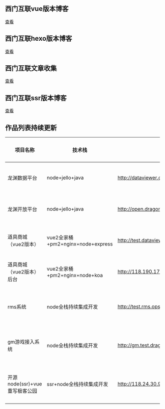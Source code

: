 ## 西门互联vue版本博客
[查看](http://issue.lilidong.cn)

## 西门互联hexo版本博客
[查看](http://www.lilidong.cn)

## 西门互联文章收集
[查看](http://demo.lilidong.cn)

## 西门互联ssr版本博客
[查看](https://textnuxt.lilidong.cn)



## 作品列表持续更新

| 项目名称 | 技术栈 | 线上地址 | 标签 | 预览图
| ------------ | ------------- | ------------ | ------------ |-------
|龙渊数据平台 | <span>node+jello+java</span>  | <a href="http://dataviewer.dragonest.com/login/toLogin.do" target="_blank">http://dataviewer.dragonest.com/login/toLogin.do</a> | <span style="background-color:rgb(124, 179, 66);color:#fff;line-height: 24px;height: 24px;padding:0 12px;font-size: 13px;margin-right:10px;">FIS</span>  <span style="background-color:rgb(22, 178, 204);color:#fff;line-height: 24px;height: 24px;padding:0 12px;font-size: 13px;margin-right:10px;">数据可视化</span>   | <a target="_blank" href="http://lydata.lilidong.cn/longyuan-data-front.gif">点击查看</a>|
|龙渊开放平台 | <span>node+jello+java</span>  | <a href="http://open.dragonest.com/" target="_blank">http://open.dragonest.com/</a> | <span style="background-color:rgb(124, 179, 66);color:#fff;line-height: 24px;height: 24px;padding:0 12px;font-size: 13px;margin-right:10px;">FIS</span>  <span style="background-color:rgb(61, 199, 136);color:#fff;line-height: 24px;height: 24px;padding:0 12px;font-size: 13px;margin-right:10px;">开发者平台</span>   | <a target="_blank" href="http://lydata.lilidong.cn/longyuan-open.gif">点击查看</a>|
|道具商城（vue2版本） | <span>vue2全家桶+pm2+nginx+node+express</span>  | <a href="http://test.dataviewer.ilongyuan.com.cn:8998" target="_blank">http://test.dataviewer.ilongyuan.com.cn:8998</a> | <span style="background-color:#23d160;color:#fff;line-height: 24px;height: 24px;padding:0 12px;font-size:13px;margin-right:10px;">vue</span> <span style="background-color:#3273dc;color:#fff;line-height: 24px;height: 24px;padding:0 12px;font-size: 13px;margin-right:10px;">node全栈</span> <span style="background-color:#ff3860;color:#fff;line-height: 24px;height: 24px;padding:0 12px;font-size: 13px;margin-right:10px;">pm2</span> <span style="background-color:#4a4a4a;color:#fff;line-height: 24px;height: 24px;padding:0 12px;font-size: 13px;margin-right:10px;">nginx</span> | <a target="_blank" href="http://lydata.lilidong.cn/longyuan-vue-mall-look.gif">点击查看</a>|
|道具商城（vue2版本）后台 | <span>vue2全家桶+pm2+nginx+node+koa</span>  | <a href="http://118.190.17.174:9200/" target="_blank">http://118.190.17.174:9200/</a> | <span style="background-color:#23d160;color:#fff;line-height: 24px;height: 24px;padding:0 12px;font-size:13px;margin-right:10px;">vue</span> <span style="background-color:#E9573F;color:#fff;line-height: 24px;height: 24px;padding:0 12px;font-size: 13px;margin-right:10px;">node+koa</span> <span style="background-color:#ff3860;color:#fff;line-height: 24px;height: 24px;padding:0 12px;font-size: 13px;margin-right:10px;">pm2</span> <span style="background-color:#4a4a4a;color:#fff;line-height: 24px;height: 24px;padding:0 12px;font-size: 13px;margin-right:10px;">nginx</span> | <a target="_blank" href="http://lydata.lilidong.cn/longyuan-vue-mall-look.gif">点击查看</a>|
|rms系统 | <span>node全栈持续集成开发</span>  | <a href="http://test.rms.ops.dragonest.com" target="_blank">http://test.rms.ops.dragonest.com</a> | <span style="background-color:#37BC9B;color:#fff;line-height: 24px;height: 24px;padding:0 12px;font-size:13px;margin-right:10px;">vue+可视化+element ui</span> <span style="background-color:#3273dc;color:#fff;line-height: 24px;height: 24px;padding:0 12px;font-size: 13px;margin-right:10px;">node</span> <span style="background-color:#ff3860;color:#fff;line-height: 24px;height: 24px;padding:0 12px;font-size: 13px;margin-right:10px;">pm2+hook</span> <span style="background-color:#4a4a4a;color:#fff;line-height: 24px;height: 24px;padding:0 12px;font-size: 13px;margin-right:10px;">nginx</span> | <a target="_blank" href="http://lydata.lilidong.cn/longyuan-vue-rms-look.gif">点击查看</a>|
|gm游戏接入系统 | <span>node全栈持续集成开发</span>  | <a href="http://gm.test.dragonest.com" target="_blank">http://gm.test.dragonest.com</a> | <span style="background-color:#37BC9B;color:#fff;line-height: 24px;height: 24px;padding:0 12px;font-size:13px;margin-right:10px;">docker</span> <span style="background-color:#454567;color:#fff;line-height: 24px;height: 24px;padding:0 12px;font-size:13px;margin-right:10px;">devops</span> <span style="background-color:#3273dc;color:#fff;line-height: 24px;height: 24px;padding:0 12px;font-size: 13px;margin-right:10px;">node</span> <span style="background-color:#ff3860;color:#fff;line-height: 24px;height: 24px;padding:0 12px;font-size: 13px;margin-right:10px;">pm2+hook</span> <span style="background-color:#4a4a4a;color:#fff;line-height: 24px;height: 24px;padding:0 12px;font-size: 13px;margin-right:10px;">nginx</span> | <a target="_blank" href="http://lydata.lilidong.cn/longyuan-gm-all-front.gif">点击查看</a>|
|开源node(ssr)+vue重写极客公园 | <span>ssr+node全栈持续集成开发</span>  | <a href="http://118.24.30.92:8089/" target="_blank">http://118.24.30.92:8089/</a> | <span style="background-color:#37BC9B;color:#fff;line-height: 24px;height: 24px;padding:0 12px;font-size:13px;margin-right:10px;">docker</span> <span style="background-color:#454567;color:#fff;line-height: 24px;height: 24px;padding:0 12px;font-size:13px;margin-right:10px;">devops</span> <span style="background-color:#3273dc;color:#fff;line-height: 24px;height: 24px;padding:0 12px;font-size: 13px;margin-right:10px;">node</span> <span style="background-color:#ff3860;color:#fff;line-height: 24px;height: 24px;padding:0 12px;font-size: 13px;margin-right:10px;">pm2+hook</span> <span style="background-color:#4a4a4a;color:#fff;line-height: 24px;height: 24px;padding:0 12px;font-size: 13px;margin-right:10px;">nginx</span> | <a target="_blank" href="http://118.24.30.92:8089/">点击查看</a>|

